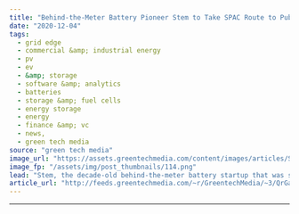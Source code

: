 ```yaml
---
title: "Behind-the-Meter Battery Pioneer Stem to Take SPAC Route to Public Markets"
date: "2020-12-04"
tags: 
  - grid edge
  - commercial &amp; industrial energy
  - pv
  - ev
  - &amp; storage
  - software &amp; analytics
  - batteries
  - storage &amp; fuel cells
  - energy storage
  - energy
  - finance &amp; vc
  - news,
  - green tech media
source: "green tech media"
image_url: "https://assets.greentechmedia.com/content/images/articles/Stem_battery_enclosure_XL.jpg"
image_fp: "/assets/img/post_thumbnails/114.png"
lead: "Stem, the decade-old behind-the-meter battery startup that was seeking a buyer earlier this year to bolster its growth ambitions, is now launching a plan to go public via a special purpose acquisition corporation (SPAC) reverse merger. Friday’s annou ..."
article_url: "http://feeds.greentechmedia.com/~r/GreentechMedia/~3/QrGa3UU48F0/behind-the-meter-battery-pioneer-stem-to-take-spac-route-to-public-markets"
---
```


---
